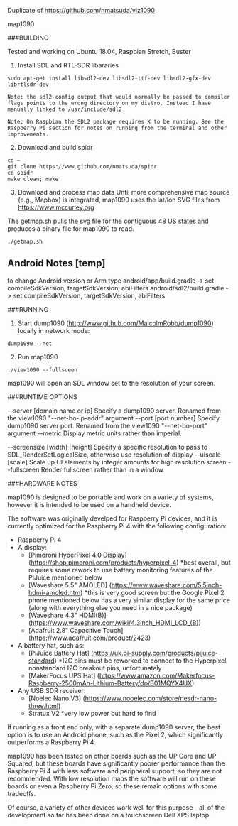 Duplicate of https://github.com/nmatsuda/viz1090



map1090


###BUILDING

Tested and working on Ubuntu 18.04, Raspbian Stretch, Buster

1. Install SDL and RTL-SDR libararies
```
sudo apt-get install libsdl2-dev libsdl2-ttf-dev libsdl2-gfx-dev librtlsdr-dev
```
	Note: the sdl2-config output that would normally be passed to compiler flags points to the wrong directory on my distro. Instead I have manually linked to /usr/include/sdl2

	Note: On Raspbian the SDL2 package requires X to be running. See the Raspberry Pi section for notes on running from the terminal and other improvements.

2. Download and build spidr
```
cd ~
git clone https://www.github.com/nmatsuda/spidr
cd spidr
make clean; make
```

3. Download and process map data
Until more comprehensive map source (e.g., Mapbox) is integrated, map1090 uses the lat/lon SVG files from https://www.mccurley.org

The getmap.sh pulls the svg file for the contiguous 48 US states and produces a binary file for map1090 to read.

```
./getmap.sh
```

## Android Notes [temp]

to change Android version or Arm type
android/app/build.gradle -> set compileSdkVersion, targetSdkVersion, abiFilters
android/sdl2/build.gradle -> set compileSdkVersion, targetSdkVersion, abiFilters

###RUNNING

1. Start dump1090 (http://www.github.com/MalcolmRobb/dump1090) locally in network mode:
```
dump1090 --net
```

2. Run map1090 
```
./view1090 --fullsceen
```

map1090 will open an SDL window set to the resolution of your screen.

###RUNTIME OPTIONS

--server [domain name or ip]	Specify a dump1090 server. Renamed from the view1090 "--net-bo-ip-addr" argument
--port [port number]			Specify dump1090 server port. Renamed from the view1090 "--net-bo-port" argument
--metric						Display metric units rather than imperial.

--screensize [width] [height]	Specify a specific resolution to pass to SDL_RenderSetLogicalSize, otherwise use resolution of display
--uiscale [scale]				Scale up UI elements by integer amounts for high resolution screen
--fullscreen					Render fullscreen rather than in a window

###HARDWARE NOTES

map1090 is designed to be portable and work on a variety of systems, however it is intended to be used on a handheld device. 

The software was originally develped for Raspberry Pi devices, and it is currently optimized for the Raspberry Pi 4 with the following configuration:

* Raspberry Pi 4
* A display:
	* [Pimoroni HyperPixel 4.0 Display] (https://shop.pimoroni.com/products/hyperpixel-4) \*best overall, but requires some rework to use battery monitoring features of the PiJuice mentioned below
	* [Waveshare 5.5" AMOLED] (https://www.waveshare.com/5.5inch-hdmi-amoled.htm) \*this is very good screen but the Google Pixel 2 phone mentioned below has a very similar display for the same price (along with everything else you need in a nice package)
	* [Waveshare 4.3" HDMI(B)] (https://www.waveshare.com/wiki/4.3inch_HDMI_LCD_(B))
	* [Adafruit 2.8" Capacitive Touch] (https://www.adafruit.com/product/2423)
* A battery hat, such as:
	* [PiJuice Battery Hat] (https://uk.pi-supply.com/products/pijuice-standard) \*I2C pins must be reworked to connect to the Hyperpixel nonstandard I2C breakout pins, unfortunately
	* [MakerFocus UPS Hat] (https://www.amazon.com/Makerfocus-Raspberry-2500mAh-Lithium-Battery/dp/B01MQYX4UX) 
* Any USB SDR receiver:
	* [Noelec Nano V3] (https://www.nooelec.com/store/nesdr-nano-three.html)
	* Stratux V2 \*very low power but hard to find


If running as a front end only, with a separate dump1090 server, the best option is to use an Android phone, such as the Pixel 2, which significantly outperforms a Raspberry Pi 4.

map1090 has been tested on other boards such as the UP Core and UP Squared, but these boards have significantly poorer performance than the Raspberry Pi 4 with less software and peripheral support, so they are not recommended. With low resolution maps the software will run on these boards or even a Raspberry Pi Zero, so these remain options with some tradeoffs.

Of course, a variety of other devices work well for this purpose - all of the development so far has been done on a touchscreen Dell XPS laptop.


